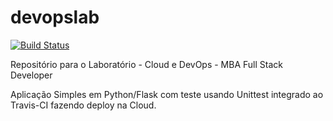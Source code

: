 # devopslab

[![Build Status](https://app.travis-ci.com/nataliamilani/devopslab.svg?branch=master)](https://app.travis-ci.com/nataliamilani/devopslab)

Repositório para o Laboratório - Cloud e DevOps - MBA Full Stack Developer

Aplicação Simples em Python/Flask com teste usando Unittest integrado ao Travis-CI fazendo deploy na Cloud.
